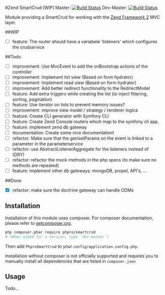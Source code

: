 #Zend SmartCrud [WIP]
Master: [![Build Status](https://secure.travis-ci.org/veewee/PhproSmartCrud.png?branch=master)](http://travis-ci.org/veewee/PhproSmartCrud)
Dev-Master: [![Build Status](https://secure.travis-ci.org/veewee/PhproSmartCrud.png?branch=0.1-dev)](http://travis-ci.org/veewee/PhproSmartCrud)

Module providing a SmartCrud for working with the [Zend Framework 2](https://github.com/zendframework/zf2) MVC
layer.

##WIP
- [ ] feature: The router should have a variabele 'listeners' which configures the crudservice

##Todo

- [ ] improvement: Use MvcEvent to add the onBootstrap actions of the controller
- [ ] improvement: Implement list view (Based on form hydrator)
- [ ] improvement: Implement read view (Based on form hydrator)
- [ ] improvement: Add better redirect functionality to the RedirectModel
- [ ] feature: Add extra triggers while creating the list (to inject filtering, sorting, pagination)
- [ ] feature: Use iterator on lists to prevent memory issues?
- [ ] improvement: improve view model / strategy / renderer logica
- [ ] feature: Create CLI generator with Symfony CLI
- [ ] feature: Create Zend Console routers which map to the symfony cli app.
- [ ] feature: implement zend db gateway
- [ ] documentation: Create some nice documentation!
- [ ] refactor: Make sure that the get/setParams on the event is linked to a parameter in the parameterservice
- [ ] refactor: use AbstractListenerAggregate for the listeners instead of (DRY)
- [ ] refactor: refactor the mock methods in the php specs (to make sure no methods are repeated)
- [ ] feature: implement other db gateways: mongoDB, propel, API's, ...

##Done
- [x] refactor: make sure the doctrine gateway can handle ODMs

## Installation

Installation of this module uses composer. For composer documentation, please refer to
[getcomposer.org](http://getcomposer.org/).

```sh
php composer.phar require phpro/smartcrud
# (When asked for a version, type `dev-master`)
```

Then add `PhproSmartCrud` to your `config/application.config.php`.

Installation without composer is not officially supported and requires you to manually install all dependencies
that are listed in `composer.json`

## Usage
Todo...